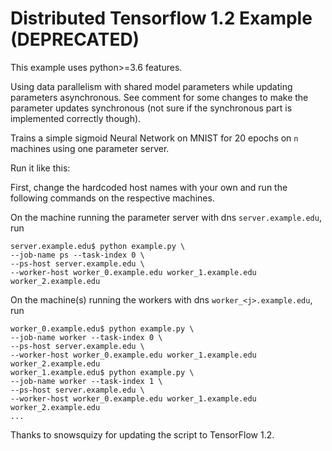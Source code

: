 # Distributed Tensorflow 1.2 Example (DEPRECATED)

This example uses python>=3.6 features.

Using data parallelism with shared model parameters while updating parameters
asynchronous.  See comment for some changes to make the parameter updates
synchronous (not sure if the synchronous part is implemented correctly though).

Trains a simple sigmoid Neural Network on MNIST for 20 epochs on `n` machines
using one parameter server.

Run it like this: 

First, change the hardcoded host names with your own and run the following commands on the respective machines.

On the machine running the parameter server with dns `server.example.edu`, run
```
server.example.edu$ python example.py \
--job-name ps --task-index 0 \
--ps-host server.example.edu \
--worker-host worker_0.example.edu worker_1.example.edu worker_2.example.edu
```
On the machine(s) running the workers with dns `worker_<j>.example.edu`, run 
```
worker_0.example.edu$ python example.py \
--job-name worker --task-index 0 \
--ps-host server.example.edu \
--worker-host worker_0.example.edu worker_1.example.edu worker_2.example.edu
worker_1.example.edu$ python example.py \
--job-name worker --task-index 1 \
--ps-host server.example.edu \
--worker-host worker_0.example.edu worker_1.example.edu worker_2.example.edu
...
```

Thanks to snowsquizy for updating the script to TensorFlow 1.2.
